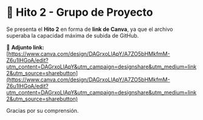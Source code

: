 # 📌 Hito 2 - Grupo de Proyecto

Se presenta el **Hito 2** en forma de **link de Canva**, ya que el archivo superaba la capacidad máxima de subida de GitHub.

🔗 **Adjunto link:**  
[https://www.canva.com/design/DAGrxoLlApY/A7ZO5bHMkfmM-Z6u1lHGoA/edit?utm_content=DAGrxoLlApY&utm_campaign=designshare&utm_medium=link2&utm_source=sharebutton](https://www.canva.com/design/DAGrxoLlApY/A7ZO5bHMkfmM-Z6u1lHGoA/edit?utm_content=DAGrxoLlApY&utm_campaign=designshare&utm_medium=link2&utm_source=sharebutton)

Gracias por su comprensión.

